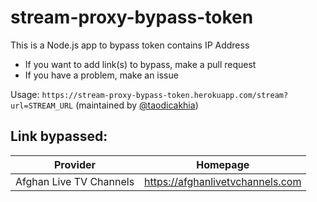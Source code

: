 # stream-proxy-bypass-token
This is a Node.js app to bypass token contains IP Address

- If you want to add link(s) to bypass, make a pull request
- If you have a problem, make an issue

Usage: `https://stream-proxy-bypass-token.herokuapp.com/stream?url=STREAM_URL` (maintained by [@taodicakhia](https://github.com/taodicakhia))

## Link bypassed: 
| Provider | Homepage |
| -------- | -------- |
| Afghan Live TV Channels | https://afghanlivetvchannels.com

